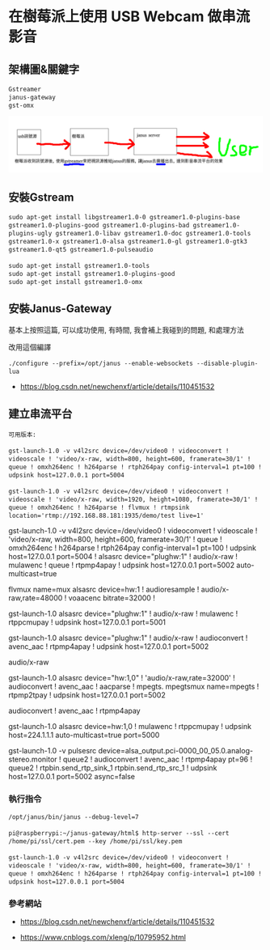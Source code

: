 # 在樹莓派上使用 USB Webcam 做串流影音

## 架構圖&關鍵字

```
Gstreamer
janus-gateway
gst-omx
```

![架構圖](視訊架構圖.png)

## 安裝Gstream

```
sudo apt-get install libgstreamer1.0-0 gstreamer1.0-plugins-base gstreamer1.0-plugins-good gstreamer1.0-plugins-bad gstreamer1.0-plugins-ugly gstreamer1.0-libav gstreamer1.0-doc gstreamer1.0-tools gstreamer1.0-x gstreamer1.0-alsa gstreamer1.0-gl gstreamer1.0-gtk3 gstreamer1.0-qt5 gstreamer1.0-pulseaudio

sudo apt-get install gstreamer1.0-tools
sudo apt-get install gstreamer1.0-plugins-good
sudo apt-get install gstreamer1.0-omx
```

## 安裝Janus-Gateway

基本上按照這篇, 可以成功使用, 有時間, 我會補上我碰到的問題, 和處理方法

改用這個編譯
```
./configure --prefix=/opt/janus --enable-websockets --disable-plugin-lua
```

- https://blog.csdn.net/newchenxf/article/details/110451532


## 建立串流平台

```
可用版本:

gst-launch-1.0 -v v4l2src device=/dev/video0 ! videoconvert ! videoscale ! 'video/x-raw, width=800, height=600, framerate=30/1' ! queue ! omxh264enc ! h264parse ! rtph264pay config-interval=1 pt=100 ! udpsink host=127.0.0.1 port=5004

gst-launch-1.0 -v v4l2src device=/dev/video0 ! videoconvert ! videoscale ! 'video/x-raw, width=1920, height=1080, framerate=30/1' ! queue ! omxh264enc ! h264parse ! flvmux ! rtmpsink location='rtmp://192.168.88.181:1935/demo/test live=1'
```


gst-launch-1.0 -v v4l2src device=/dev/video0 ! videoconvert ! videoscale ! 'video/x-raw, width=800, height=600, framerate=30/1' ! queue ! omxh264enc ! h264parse ! rtph264pay config-interval=1 pt=100 ! udpsink host=127.0.0.1 port=5004 ! 
alsasrc device="plughw:1" ! audio/x-raw ! mulawenc ! queue ! rtpmp4apay ! udpsink host=127.0.0.1 port=5002 auto-multicast=true

flvmux name=mux alsasrc device=hw:1 ! audioresample ! audio/x-raw,rate=48000 ! voaacenc bitrate=32000 ! 



gst-launch-1.0 alsasrc device="plughw:1" ! audio/x-raw ! mulawenc ! rtppcmupay ! udpsink host=127.0.0.1 port=5001



gst-launch-1.0 alsasrc device="plughw:1" ! audio/x-raw ! audioconvert ! avenc_aac ! rtpmp4apay ! udpsink host=127.0.0.1 port=5002


audio/x-raw


gst-launch-1.0 alsasrc device="hw:1,0" ! 'audio/x-raw,rate=32000' ! audioconvert ! avenc_aac ! aacparse ! mpegts.  mpegtsmux name=mpegts ! rtpmp2tpay ! udpsink host=127.0.0.1 port=5002


audioconvert ! avenc_aac ! rtpmp4apay


gst-launch-1.0 alsasrc device=hw:1,0 ! mulawenc ! rtppcmupay ! udpsink host=224.1.1.1 auto-multicast=true port=5000

gst-launch-1.0 -v pulsesrc device=alsa_output.pci-0000_00_05.0.analog-stereo.monitor ! queue2 ! audioconvert ! avenc_aac ! rtpmp4apay pt=96 ! queue2 ! rtpbin.send_rtp_sink_1 rtpbin.send_rtp_src_1 ! udpsink host=127.0.0.1 port=5002 async=false


### 執行指令

```
/opt/janus/bin/janus --debug-level=7

pi@raspberrypi:~/janus-gateway/html$ http-server --ssl --cert /home/pi/ssl/cert.pem --key /home/pi/ssl/key.pem

gst-launch-1.0 -v v4l2src device=/dev/video0 ! videoconvert ! videoscale ! 'video/x-raw, width=800, height=600, framerate=30/1' ! queue ! omxh264enc ! h264parse ! rtph264pay config-interval=1 pt=100 ! udpsink host=127.0.0.1 port=5004
```


### 參考網站

- https://blog.csdn.net/newchenxf/article/details/110451532

- https://www.cnblogs.com/xleng/p/10795952.html